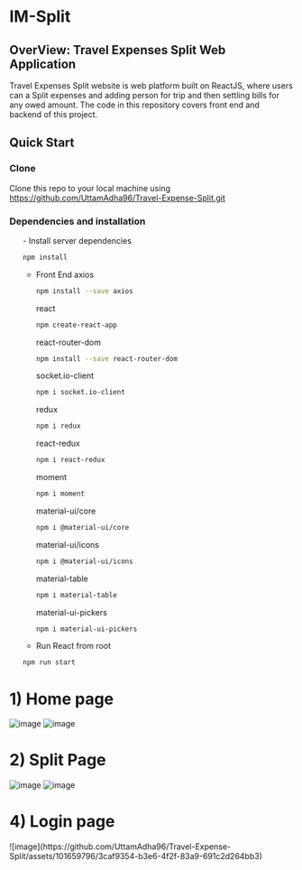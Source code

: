 <h1>IM-Split</h1>

<h2>OverView: Travel Expenses Split Web Application</h2>

 Travel Expenses Split website is web platform built on ReactJS, where users can a Split expenses and adding person for trip and then settling bills for any owed amount. The code in this repository covers front end and backend of this project.

<h2>Quick Start</h2>

<h3>Clone</h3>

Clone this repo to your local machine using https://github.com/UttamAdha96/Travel-Expense-Split.git

<h3>Dependencies and installation</h3>
<ul>
- Install server dependencies

```bash
npm install
```

- Front End
  axios
  ```bash
  npm install --save axios
   ```
  react
  ```bash
  npm create-react-app
   ```
  react-router-dom
  ```bash
  npm install --save react-router-dom
   ```
  socket.io-client
  ```bash
  npm i socket.io-client
  ```
  redux
  ```bash
  npm i redux
  ```
  react-redux
  ```bash
  npm i react-redux
  ```
  moment
  ```bash
  npm i moment
  ```
  material-ui/core
  ```bash
  npm i @material-ui/core
  ```
  material-ui/icons
  ```bash
  npm i @material-ui/icons
  ```
  material-table
  ```bash
  npm i material-table
  ```
  material-ui-pickers
  ```bash
  npm i material-ui-pickers
  ```

- Run React from root
```bash
npm run start
```
</ul>
<h1>1) Home page </h1>

![image](https://github.com/UttamAdha96/Travel-Expense-Split/assets/101659796/70dbe299-3b3f-41a3-a3a4-fede6504eb53)
![image](https://github.com/UttamAdha96/Travel-Expense-Split/assets/101659796/3ee22fd4-e56f-4862-95ce-e009276fc9ca)

<h1>2) Split Page</h1>

![image](https://github.com/UttamAdha96/Travel-Expense-Split/assets/101659796/53c89c8d-b4a7-4aa2-9394-21dc9c61cd31)
![image](https://github.com/UttamAdha96/Travel-Expense-Split/assets/101659796/954bec6f-17b7-4243-b28d-00862d45b67d)


<h1>4) Login page</h1>
![image](https://github.com/UttamAdha96/Travel-Expense-Split/assets/101659796/3caf9354-b3e6-4f2f-83a9-691c2d264bb3)

